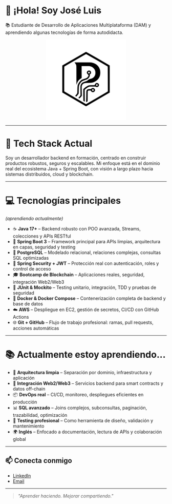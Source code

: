 # 👋 ¡Hola! Soy José Luis

📚 Estudiante de Desarrollo de Aplicaciones Multiplataforma (DAM) y aprendiendo algunas tecnologías de forma autodidacta.
<p align="center"> <img src="./assets/logo_payoyovg.svg" alt="Logo Payoyo" width="250" /> </p>

---
# 🚀 Tech Stack Actual

Soy un desarrollador backend en formación, centrado en construir productos robustos, seguros y escalables. Mi enfoque está en el dominio real del ecosistema Java + Spring Boot, con visión a largo plazo hacia sistemas distribuidos, cloud y blockchain.

---

# 💻 Tecnologías principales  
*(aprendiendo actualmente)*

- ☕ **Java 17+** – Backend robusto con POO avanzada, Streams, colecciones y APIs RESTful  
- 🧠 **Spring Boot 3** – Framework principal para APIs limpias, arquitectura en capas, seguridad y testing  
- 🐘 **PostgreSQL** – Modelado relacional, relaciones complejas, consultas SQL optimizadas  
- 🔐 **Spring Security + JWT** – Protección real con autenticación, roles y control de acceso
- 🎓 **Bootcamp de Blockchain** – Aplicaciones reales, seguridad, integración Web2/Web3  
- 🧪 **JUnit & Mockito** – Testing unitario, integración, TDD y pruebas de seguridad  
- 🐳 **Docker & Docker Compose** – Contenerización completa de backend y base de datos  
- ☁️ **AWS** – Despliegue en EC2, gestión de secretos, CI/CD con GitHub Actions  
- 🌐 **Git + GitHub** – Flujo de trabajo profesional: ramas, pull requests, acciones automáticas  

---

# 📚 Actualmente estoy aprendiendo...

- 📐 **Arquitectura limpia** – Separación por dominio, infraestructura y aplicación  
- 🔄 **Integración Web2/Web3** – Servicios backend para smart contracts y datos off-chain  
- 📦 **DevOps real** – CI/CD, monitoreo, despliegues eficientes en producción  
- 📊 **SQL avanzado** – Joins complejos, subconsultas, paginación, trazabilidad, optimización  
- 🧠 **Testing profesional** – Como herramienta de diseño, validación y mantenimiento  
- 🌍 **Inglés** – Enfocado a documentación, lectura de APIs y colaboración global  

---

## 📫 Conecta conmigo

- [LinkedIn](https://www.linkedin.com/in/joseluispayoyo/)
- [Email](mailto:josepayoyo2003@gmail.com)

---

> *"Aprender haciendo. Mejorar compartiendo."*

